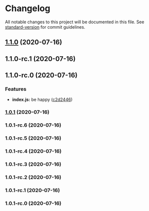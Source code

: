 # Changelog

All notable changes to this project will be documented in this file. See [standard-version](https://github.com/conventional-changelog/standard-version) for commit guidelines.

## [1.1.0](https://github.com/akrons/deploy-test/compare/v1.1.0-rc.1...v1.1.0) (2020-07-16)

## 1.1.0-rc.1 (2020-07-16)

## 1.1.0-rc.0 (2020-07-16)


### Features

* **index.js:** be happy ([c2d2446](https://github.com/akrons/deploy-test/commit/c2d24469b1e7feba26ed9525d8a9cf54952f78e1))

### [1.0.1](https://github.com/akrons/deploy-test/compare/v1.0.1-rc.6...v1.0.1) (2020-07-16)

### 1.0.1-rc.6 (2020-07-16)

### 1.0.1-rc.5 (2020-07-16)

### 1.0.1-rc.4 (2020-07-16)

### 1.0.1-rc.3 (2020-07-16)

### 1.0.1-rc.2 (2020-07-16)

### 1.0.1-rc.1 (2020-07-16)

### 1.0.1-rc.0 (2020-07-16)
